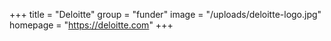 +++
title = "Deloitte"
group = "funder"
image = "/uploads/deloitte-logo.jpg"
homepage = "https://deloitte.com"
+++
